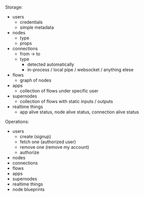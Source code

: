 Storage:
- users
  - credentials
  - simple metadata
- nodes
  - type
  - props
- connections
  - from -> to
  - type
    - detected automatically
    - in-process / local pipe / websocket / anything elese
- flows
  - graph of nodes
- apps
  - collection of flows under specific user
- supernodes
  - collection of flows with static inputs / outputs
- realtime  things
  - app alive status, node alive status, connection alive status

Operations:
- users
  - create (signup)
  - fetch one (authorized user)
  - remove one (remove my account)
  - authorize
- nodes
- connections
- flows
- apps
- supernodes
- realtime things
- node blueprints
